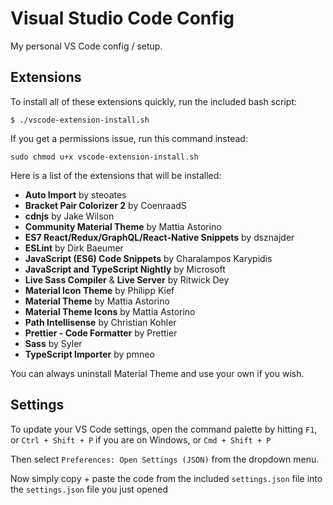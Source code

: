 # Visual Studio Code Config

My personal VS Code config / setup.

## Extensions

To install all of these extensions quickly, run the included bash script:

`$ ./vscode-extension-install.sh`

If you get a permissions issue, run this command instead:

`sudo chmod u+x vscode-extension-install.sh`

Here is a list of the extensions that will be installed:

- **Auto Import** by steoates
- **Bracket Pair Colorizer 2** by CoenraadS
- **cdnjs** by Jake Wilson
- **Community Material Theme** by Mattia Astorino
- **ES7 React/Redux/GraphQL/React-Native Snippets** by dsznajder
- **ESLint** by Dirk Baeumer
- **JavaScript (ES6) Code Snippets** by Charalampos Karypidis
- **JavaScript and TypeScript Nightly** by Microsoft
- **Live Sass Compiler** & **Live Server** by Ritwick Dey
- **Material Icon Theme** by Philipp Kief
- **Material Theme** by Mattia Astorino
- **Material Theme Icons** by Mattia Astorino
- **Path Intellisense** by Christian Kohler
- **Prettier - Code Formatter** by Prettier
- **Sass** by Syler
- **TypeScript Importer** by pmneo

You can always uninstall Material Theme and use your own if you wish.

## Settings

To update your VS Code settings, open the command palette by hitting `F1`, or `Ctrl + Shift + P` if you are on Windows, or `Cmd + Shift + P`

Then select `Preferences: Open Settings (JSON)` from the dropdown menu.

Now simply copy + paste the code from the included `settings.json` file into the `settings.json` file you just opened
